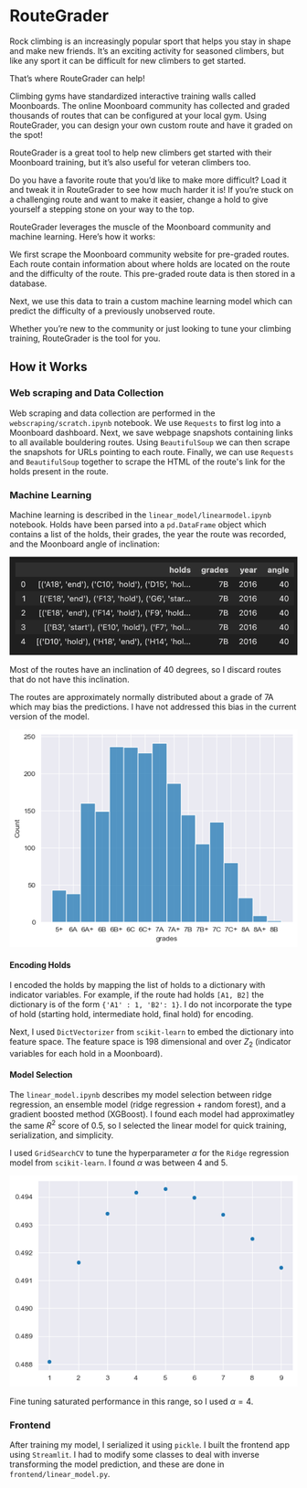 # RouteGrader

Rock climbing is an increasingly popular sport that helps you stay in shape and make new friends. It’s an exciting activity for seasoned climbers, but like any sport it can be difficult for new climbers to get started. 

That’s where RouteGrader can help!

Climbing gyms have standardized interactive training walls called Moonboards. The online Moonboard community has collected and graded thousands of routes that can be configured at your local gym. Using RouteGrader, you can design your own custom route and have it graded on the spot! 

RouteGrader is a great tool to help new climbers get started with their Moonboard training, but it’s also useful for veteran climbers too. 

Do you have a favorite route that you’d like to make more difficult? Load it and tweak it in RouteGrader to see how much harder it is! If you’re stuck on a challenging route and want to make it easier, change a hold to give yourself a stepping stone on your way to the top. 

RouteGrader leverages the muscle of the Moonboard community and machine learning. Here’s how it works:

We first scrape the Moonboard community website for pre-graded routes. Each route contain information about where holds are located on the route and the difficulty of the route. This pre-graded route data is then stored in a database. 

Next, we use this data to train a custom machine learning model which can predict the difficulty of a previously unobserved route. 

Whether you’re new to the community or just looking to tune your climbing training, RouteGrader is the tool for you. 

## How it Works
### Web scraping and Data Collection
Web scraping and data collection are performed in the `webscraping/scratch.ipynb` notebook. We use `Requests` to first log into a Moonboard dashboard. Next, we save webpage snapshots containing links to all available bouldering routes. Using `BeautifulSoup` we can then scrape the snapshots for URLs pointing to each route. Finally, we can use `Requests` and `BeautifulSoup` together to scrape the HTML of the route's link for the holds present in the route. 

### Machine Learning
Machine learning is described in the `linear_model/linearmodel.ipynb` notebook. Holds have been parsed into a `pd.DataFrame` object which contains a list of the holds, their grades, the year the route was recorded, and the Moonboard angle of inclination:

![dataframe preview](/figures/dataframe_preview.png)

Most of the routes have an inclination of 40 degrees, so I discard routes that do not have this inclination. 

The routes are approximately normally distributed about a grade of 7A which may bias the predictions. I have not addressed this bias in the current version of the model. 

![dataframe preview](/figures/grade_distribution.png)

#### Encoding Holds
I encoded the holds by mapping the list of holds to a dictionary with indicator variables. For example, if the route had holds `[A1, B2]`
the dictionary is of the form `{'A1' : 1, 'B2': 1}`. I do not incorporate the type of hold (starting hold, intermediate hold, final hold) for encoding. 

Next, I used `DictVectorizer` from `scikit-learn` to embed the dictionary into feature space. The feature space is 198 dimensional and over $Z_2$ (indicator variables for each hold in a Moonboard). 

#### Model Selection
The `linear_model.ipynb` describes my model selection between ridge regression, an ensemble model (ridge regression + random forest), and a gradient boosted method (XGBoost). I found each model had approximatley the same $R^2$ score of 0.5, so I selected the linear model for quick training, serialization, and simplicity. 

I used `GridSearchCV` to tune the hyperparameter $\alpha$ for the `Ridge` regression model from `scikit-learn`. I found $\alpha$ was between 4 and 5. 

![dataframe preview](/figures/hyper_parameter_tuning.png)

Fine tuning saturated performance in this range, so I used $\alpha = 4$. 

### Frontend
After training my model, I serialized it using `pickle`. I built the frontend app using `Streamlit`. I had to modify some classes to deal with inverse transforming the model prediction, and these are done in `frontend/linear_model.py`. 